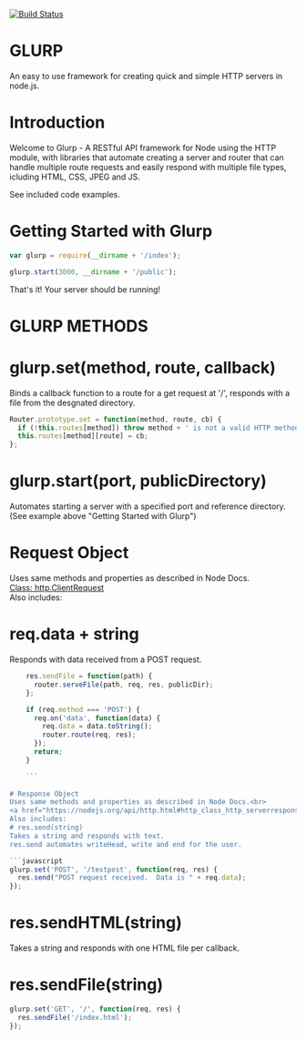 [![Build Status](https://travis-ci.org/timmydoza/glurp.svg)](https://travis-ci.org/timmydoza/glurp)

# GLURP
 An easy to use framework for creating quick and simple HTTP servers in node.js.

# Introduction

Welcome to Glurp - A RESTful API framework for Node using the HTTP module, with libraries that automate creating a server and router that can handle multiple route requests and easily respond with multiple file types, icluding HTML, CSS, JPEG and JS.

See included code examples.

# Getting Started with Glurp
```javascript
var glurp = require(__dirname + '/index');

glurp.start(3000, __dirname + '/public'); 
```
That's it! Your server should be running!

# GLURP METHODS

# glurp.set(method, route, callback) 
Binds a callback function to a route for a get request at '/', responds with a file from the desgnated directory.
```javascript
Router.prototype.set = function(method, route, cb) {
  if (!this.routes[method]) throw method + ' is not a valid HTTP method.';
  this.routes[method][route] = cb;
};
```
# glurp.start(port, publicDirectory)
Automates starting a server with a specified port and reference directory. (See example above "Getting Started with Glurp")

# Request Object
Uses same methods and properties as described in Node Docs.<br>
<a href="https://nodejs.org/api/http.html#http_http_incomingmessage">Class: http.ClientRequest</a><br>
Also includes:
# req.data + string
Responds with data received from a POST request.

```javascript
    res.sendFile = function(path) {
      router.serveFile(path, req, res, publicDir);
    };

    if (req.method === 'POST') {
      req.on('data', function(data) {
        req.data = data.toString();
        router.route(req, res);
      });
      return;
    }

    ```
    
# Response Object
Uses same methods and properties as described in Node Docs.<br>
<a href="https://nodejs.org/api/http.html#http_class_http_serverresponse">Class: http.ServerResponse</a><br>
Also includes:
# res.send(string) 
Takes a string and responds with text.
res.send automates writeHead, write and end for the user.

```javascript
glurp.set('POST', '/testpost', function(req, res) { 
  res.send("POST request received.  Data is " + req.data);
});

```
# res.sendHTML(string)
Takes a string and responds with one HTML file per callback.

<!-- ```javascript
    res.sendHtml = function(content) {
      res.writeHead(200, {'Content-Type': 'text/html'});
      res.write(content);
      res.end();
    };

    ``` -->
# res.sendFile(string)

```javascript
glurp.set('GET', '/', function(req, res) {
  res.sendFile('/index.html'); 
});

```





